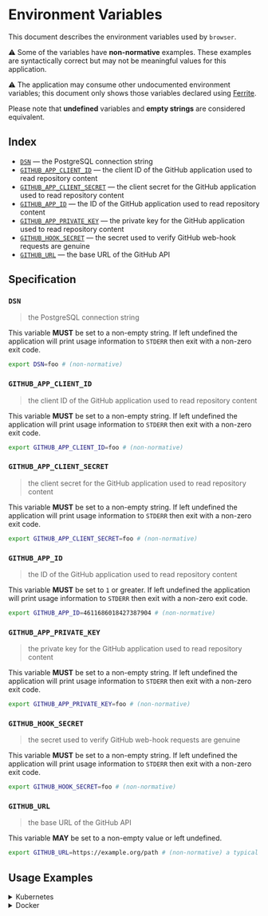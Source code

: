 # Environment Variables

This document describes the environment variables used by `browser`.

⚠️ Some of the variables have **non-normative** examples. These examples are
syntactically correct but may not be meaningful values for this application.

⚠️ The application may consume other undocumented environment variables; this
document only shows those variables declared using [Ferrite].

Please note that **undefined** variables and **empty strings** are considered
equivalent.

## Index

- [`DSN`](#DSN) — the PostgreSQL connection string
- [`GITHUB_APP_CLIENT_ID`](#GITHUB_APP_CLIENT_ID) — the client ID of the GitHub application used to read repository content
- [`GITHUB_APP_CLIENT_SECRET`](#GITHUB_APP_CLIENT_SECRET) — the client secret for the GitHub application used to read repository content
- [`GITHUB_APP_ID`](#GITHUB_APP_ID) — the ID of the GitHub application used to read repository content
- [`GITHUB_APP_PRIVATE_KEY`](#GITHUB_APP_PRIVATE_KEY) — the private key for the GitHub application used to read repository content
- [`GITHUB_HOOK_SECRET`](#GITHUB_HOOK_SECRET) — the secret used to verify GitHub web-hook requests are genuine
- [`GITHUB_URL`](#GITHUB_URL) — the base URL of the GitHub API

## Specification

### `DSN`

> the PostgreSQL connection string

This variable **MUST** be set to a non-empty string.
If left undefined the application will print usage information to `STDERR` then
exit with a non-zero exit code.

```bash
export DSN=foo # (non-normative)
```

### `GITHUB_APP_CLIENT_ID`

> the client ID of the GitHub application used to read repository content

This variable **MUST** be set to a non-empty string.
If left undefined the application will print usage information to `STDERR` then
exit with a non-zero exit code.

```bash
export GITHUB_APP_CLIENT_ID=foo # (non-normative)
```

### `GITHUB_APP_CLIENT_SECRET`

> the client secret for the GitHub application used to read repository content

This variable **MUST** be set to a non-empty string.
If left undefined the application will print usage information to `STDERR` then
exit with a non-zero exit code.

```bash
export GITHUB_APP_CLIENT_SECRET=foo # (non-normative)
```

### `GITHUB_APP_ID`

> the ID of the GitHub application used to read repository content

This variable **MUST** be set to `1` or greater.
If left undefined the application will print usage information to `STDERR` then
exit with a non-zero exit code.

```bash
export GITHUB_APP_ID=4611686018427387904 # (non-normative)
```

### `GITHUB_APP_PRIVATE_KEY`

> the private key for the GitHub application used to read repository content

This variable **MUST** be set to a non-empty string.
If left undefined the application will print usage information to `STDERR` then
exit with a non-zero exit code.

```bash
export GITHUB_APP_PRIVATE_KEY=foo # (non-normative)
```

### `GITHUB_HOOK_SECRET`

> the secret used to verify GitHub web-hook requests are genuine

This variable **MUST** be set to a non-empty string.
If left undefined the application will print usage information to `STDERR` then
exit with a non-zero exit code.

```bash
export GITHUB_HOOK_SECRET=foo # (non-normative)
```

### `GITHUB_URL`

> the base URL of the GitHub API

This variable **MAY** be set to a non-empty value or left undefined.

```bash
export GITHUB_URL=https://example.org/path # (non-normative) a typical URL for a web page
```

## Usage Examples

<details>
<summary>Kubernetes</summary>

This example shows how to define the environment variables needed by `browser`
on a [Kubernetes container] within a Kubenetes deployment manifest.

```yaml
apiVersion: apps/v1
kind: Deployment
metadata:
  name: example-deployment
spec:
  template:
    spec:
      containers:
        - name: example-container
          env:
            - name: DSN # the PostgreSQL connection string
              value: foo
            - name: GITHUB_APP_CLIENT_ID # the client ID of the GitHub application used to read repository content
              value: foo
            - name: GITHUB_APP_CLIENT_SECRET # the client secret for the GitHub application used to read repository content
              value: foo
            - name: GITHUB_APP_ID # the ID of the GitHub application used to read repository content
              value: "4611686018427387904"
            - name: GITHUB_APP_PRIVATE_KEY # the private key for the GitHub application used to read repository content
              value: foo
            - name: GITHUB_HOOK_SECRET # the secret used to verify GitHub web-hook requests are genuine
              value: foo
            - name: GITHUB_URL # the base URL of the GitHub API
              value: https://example.org/path
```

Alternatively, the environment variables can be defined within a [config map][kubernetes config map]
then referenced a deployment manifest using `configMapRef`.

```yaml
apiVersion: v1
kind: ConfigMap
metadata:
  name: example-config-map
data:
  DSN: foo # the PostgreSQL connection string
  GITHUB_APP_CLIENT_ID: foo # the client ID of the GitHub application used to read repository content
  GITHUB_APP_CLIENT_SECRET: foo # the client secret for the GitHub application used to read repository content
  GITHUB_APP_ID: "4611686018427387904" # the ID of the GitHub application used to read repository content
  GITHUB_APP_PRIVATE_KEY: foo # the private key for the GitHub application used to read repository content
  GITHUB_HOOK_SECRET: foo # the secret used to verify GitHub web-hook requests are genuine
  GITHUB_URL: https://example.org/path # the base URL of the GitHub API
---
apiVersion: apps/v1
kind: Deployment
metadata:
  name: example-deployment
spec:
  template:
    spec:
      containers:
        - name: example-container
          envFrom:
            - configMapRef:
                name: example-config-map
```

</details>

<details>
<summary>Docker</summary>

This example shows how to define the environment variables needed by `browser`
when running as a [Docker service] defined in a Docker compose file.

```yaml
service:
  example-service:
    environment:
      DSN: foo # the PostgreSQL connection string
      GITHUB_APP_CLIENT_ID: foo # the client ID of the GitHub application used to read repository content
      GITHUB_APP_CLIENT_SECRET: foo # the client secret for the GitHub application used to read repository content
      GITHUB_APP_ID: "4611686018427387904" # the ID of the GitHub application used to read repository content
      GITHUB_APP_PRIVATE_KEY: foo # the private key for the GitHub application used to read repository content
      GITHUB_HOOK_SECRET: foo # the secret used to verify GitHub web-hook requests are genuine
      GITHUB_URL: https://example.org/path # the base URL of the GitHub API
```

</details>

<!-- references -->

[docker service]: https://docs.docker.com/compose/environment-variables/#set-environment-variables-in-containers
[ferrite]: https://github.com/dogmatiq/ferrite
[kubernetes config map]: https://kubernetes.io/docs/tasks/configure-pod-container/configure-pod-configmap/#configure-all-key-value-pairs-in-a-configmap-as-container-environment-variables
[kubernetes container]: https://kubernetes.io/docs/tasks/inject-data-application/define-environment-variable-container/#define-an-environment-variable-for-a-container
